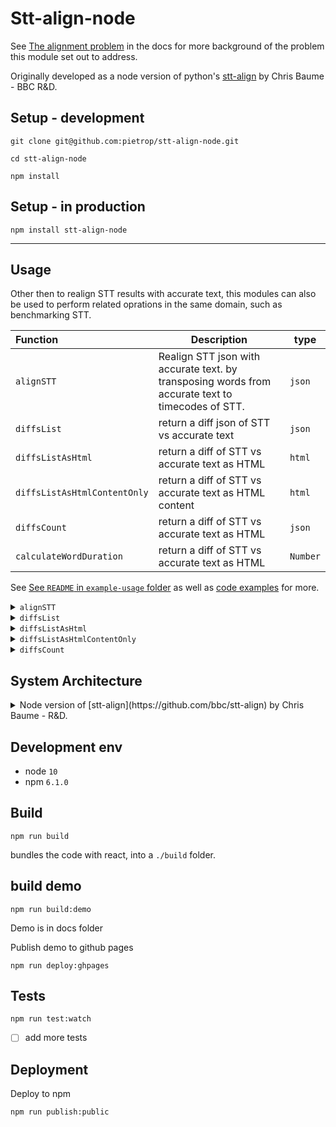 # Stt-align-node

<!-- _One liner + link to confluence page_  _Screenshot of UI - optional_ -->

See [The alignment problem](./docs/the-alignment-problem.md) in the docs for more background of the problem this module set out to address.

Originally developed as a node version of python's [stt-align](https://github.com/bbc/stt-align) by Chris Baume - BBC R&D.

## Setup - development

```
git clone git@github.com:pietrop/stt-align-node.git
```

```
cd stt-align-node
```

```
npm install
```

## Setup - in production

```
npm install stt-align-node
```

---

## Usage

Other then to realign STT results with accurate text, this modules can also be used to perform related oprations in the same domain, such as benchmarking STT.

| Function                     | Description                                                                                       | type     |
| :--------------------------- | ------------------------------------------------------------------------------------------------- | -------- |
| `alignSTT`                   | Realign STT json with accurate text. by transposing words from accurate text to timecodes of STT. | `json`   |
| `diffsList`                  | return a diff json of STT vs accurate text                                                        | `json`   |
| `diffsListAsHtml`            | return a diff of STT vs accurate text as HTML                                                     | `html`   |
| `diffsListAsHtmlContentOnly` | return a diff of STT vs accurate text as HTML content                                             | `html`   |
| `diffsCount`                 | return a diff of STT vs accurate text as HTML                                                     | `json`   |
| `calculateWordDuration`      | return a diff of STT vs accurate text as HTML                                                     | `Number` |

See [See `README` in `example-usage` folder](./example-usage/README.md) as well as [code examples](./example-usage) for more.

<details>
  <summary><code>alignSTT</code></summary>

```js
const { alignSTT } = require('stt-align-node');
const result = alignSTT(transcriptStt, transcriptText);
// Do something with the result
```

</details>

<details>
  <summary><code>diffsList</code></summary>

```js
const { diffsList } = require('stt-align-node');
const result = diffsList(trainscriptSttText, transcriptText);
// Do something with the result
```

</details>

<details>
  <summary><code>diffsListAsHtml</code></summary>

```js
const { diffsListAsHtml } = require('stt-align-node');
const result = diffsListAsHtml(trainscriptSttText, transcriptText, url);
// // Do something with the result
```

</details>

 <details>
  <summary><code>diffsListAsHtmlContentOnly</code></summary>

```js
const { diffsListAsHtmlContentOnly } = require('stt-align-node');
const result = diffsListAsHtmlContentOnly(trainscriptSttText, transcriptText);
// // Do something with the result
```

</details>

<details>
  <summary><code>diffsCount</code></summary>

```js
const { diffsCount } = require('stt-align-node');
const result = diffsCount(trainscriptSttText, transcriptText);
```

example output

```json
{ "equal": 1415, "insert": 8, "replace": 307, "delete": 62, "baseTextTotalWordCount": 1784, "wer": 0.21132286995515695 }
```

</details>

<!-- <details>
  <summary>`calculateWordDuration</code></summary>

</details> -->

## System Architecture

<details>
  <summary>Node version of [stt-align](https://github.com/bbc/stt-align) by Chris Baume - R&D.</summary>

<!-- _High level overview of system architecture_ -->

In _pseudo code_ overview of `alignSTT`:

- input, output as described in the example usage.

  - Accurate base text transcription, string.
  - Array of word objects transcription from STT service.

- Align words

  - normalize words, by removing capitalization and punctuation and converting numbers to letters
  - generate array list of words from base text, and array list of words from stt transcript.

    - get [opcodes](https://docs.python.org/2/library/difflib.html#difflib.SequenceMatcher.get_opcodes) using `difflib` comparing two arrays
    - for equal matches, add matched STT word objects segment to results array base text index position.
    - Then iterate to result array to replace STT word objects text with words from base text

  - interpolate missing words
    - calculates missing timecodes
    - first optimization
      - using neighboring words to do a first pass at setting missing start and end time when present
    - Then Missing word timings are interpolated using interpolation library [`'everpolate`](http://borischumichev.github.io/everpolate/#linear).

 </details>

## Development env

 <!-- _How to run the development environment_
_Coding style convention ref optional, eg which linter to use_
_Linting, github pre-push hook - optional_ -->

- node `10`
- npm `6.1.0`

## Build

```
npm run build
```

bundles the code with react, into a `./build` folder.

## build demo

```
npm run build:demo
```

Demo is in docs folder

Publish demo to github pages

```
npm run deploy:ghpages
```

## Tests

```
npm run test:watch
```

- [ ] add more tests

## Deployment

<!-- _How to deploy the code/app into test/staging/production_ -->

Deploy to npm

```
npm run publish:public
```

<!-- TODOs:

- [ ] Clean up repository
- [ ] change baseText and sttText mentions to be `referenceText` and `hypothesisText`
- [ ] add linting
- [x] add babel(?)
- [ ] change if else to be switch statments
 -->
